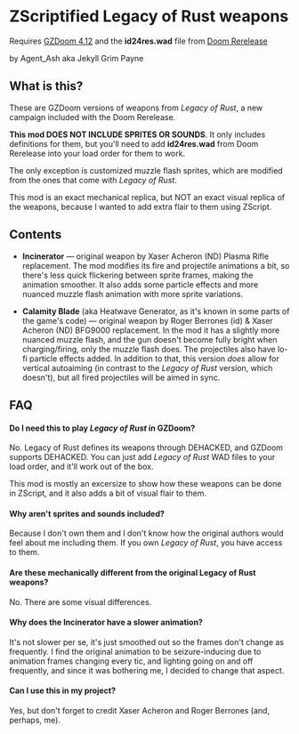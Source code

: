 # ZScriptified Legacy of Rust weapons

Requires [GZDoom 4.12](https://github.com/ZDoom/gzdoom/releases) and the **id24res.wad** file from [Doom Rerelease](https://doom.bethesda.net/en-US/doom_doomii)

by Agent_Ash aka Jekyll Grim Payne

## What is this?

These are GZDoom versions of weapons from *Legacy of Rust*, a new campaign included with the Doom Rerelease.

**This mod DOES NOT INCLUDE SPRITES OR SOUNDS**. It only includes definitions for them, but you'll need to add **id24res.wad** from Doom Rerelease into your load order for them to work.

The only exception is customized muzzle flash sprites, which are modified from the ones that come with *Legacy of Rust*.

This mod is an exact mechanical replica, but NOT an exact visual replica of the weapons, because I wanted to add extra flair to them using ZScript.

## Contents

- **Incinerator** — original weapon by Xaser Acheron (ND)
  Plasma Rifle replacement. The mod modifies its fire and projectile animations a bit, so there's less quick flickering between sprite frames, making the animation smoother. It also adds some particle effects and more nuanced muzzle flash animation with more sprite variations.

- **Calamity Blade** (aka Heatwave Generator, as it's known in some parts of the game's code) — original weapon by Roger Berrones (id) & Xaser Acheron (ND)
  BFG9000 replacement. In the mod it has a slightly more nuanced muzzle flash, and the gun doesn't become fully bright when charging/firing, only the muzzle flash does. The projectiles also have lo-fi particle effects added.
  In addition to that, this version *does* allow for vertical autoaiming (in contrast to the *Legacy of Rust* version, which doesn't), but all fired projectiles will be aimed in sync.

## FAQ

#### Do I need this to play *Legacy of Rust* in GZDoom?

No. Legacy of Rust defines its weapons through DEHACKED, and GZDoom supports DEHACKED. You can just add *Legacy of Rust* WAD files to your load order, and it'll work out of the box.

This mod is mostly an excersize to show how these weapons can be done in ZScript, and it also adds a bit of visual flair to them.

#### Why aren't sprites and sounds included?

Because I don't own them and I don't know how the original authors would feel about me including them. If you own *Legacy of Rust*, you have access to them.

#### Are these mechanically different from the original Legacy of Rust weapons?

No. There are some visual differences.

#### Why does the Incinerator have a slower animation?

It's not slower per se, it's just smoothed out so the frames don't change as frequently. I find the original animation to be seizure-inducing due to animation frames changing every tic, and lighting going on and off frequently, and since it was bothering me, I decided to change that aspect.

#### Can I use this in my project?

Yes, but don't forget to credit Xaser Acheron and Roger Berrones (and, perhaps, me).
